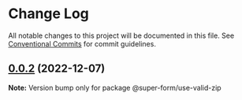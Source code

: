 # Change Log

All notable changes to this project will be documented in this file.
See [Conventional Commits](https://conventionalcommits.org) for commit guidelines.

## [0.0.2](https://github.com/tomosterlund/super-form/compare/v0.0.1...v0.0.2) (2022-12-07)

**Note:** Version bump only for package @super-form/use-valid-zip
